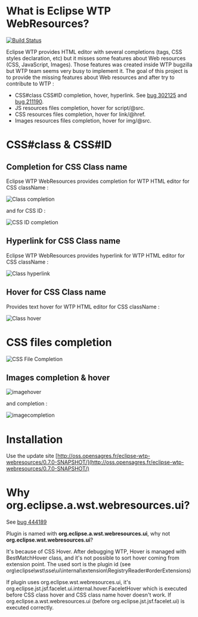 What is Eclipse WTP WebResources?
===================

[![Build Status](https://secure.travis-ci.org/angelozerr/eclipse-wtp-webresources.png)](http://travis-ci.org/angelozerr/eclipse-wtp-webresources)

Eclipse WTP provides HTML editor with several completions (tags, CSS styles declaration, etc) but it misses some features about Web resources (CSS, JavaScript, Images). Those features was created inside WTP bugzilla but WTP team seems very busy to implement it. The goal of this project is to provide the missing features about Web resources and after try to contribute to WTP : 

 * CSS#class CSS#ID completion, hover, hyperlink. See [bug 302125](https://bugs.eclipse.org/bugs/show_bug.cgi?id=302125) and [bug 211190](https://bugs.eclipse.org/bugs/show_bug.cgi?id=211190).
 * JS resources files completion, hover for script/@src.
 * CSS resources files completion, hover for link/@href.
 * Images resources files completion, hover for img/@src.
   
# CSS#class & CSS#ID

## Completion for CSS Class name

Eclipse WTP WebResources provides completion for WTP HTML editor for CSS className : 

![Class completion](https://github.com/angelozerr/eclipse-wtp-webresources/wiki/images/ClassCompletion.png)

and for CSS ID : 

![CSS ID completion](https://github.com/angelozerr/eclipse-wtp-webresources/wiki/images/CSSIDCompletion.png)

## Hyperlink for CSS Class name

Eclipse WTP WebResources provides hyperlink for WTP HTML editor for CSS className : 

![Class hyperlink](https://github.com/angelozerr/eclipse-wtp-webresources/wiki/images/ClassHyperlink.png)

## Hover for CSS Class name

Provides text hover for WTP HTML editor for CSS className : 

![Class hover](https://github.com/angelozerr/eclipse-wtp-webresources/wiki/images/ClassHover.png)

# CSS files completion

![CSS File Completion](https://github.com/angelozerr/eclipse-wtp-webresources/wiki/images/CSSFileCompletion.png)

## Images completion & hover

![imagehover](https://cloud.githubusercontent.com/assets/1932211/4271513/01b62afe-3cd9-11e4-8cb0-3b1ddc5005f6.png)

and completion : 

![imagecompletion](https://cloud.githubusercontent.com/assets/1932211/4271537/43276e44-3cd9-11e4-9475-947a0bb25ef8.png)

# Installation

Use the update site [http://oss.opensagres.fr/eclipse-wtp-webresources/0.7.0-SNAPSHOT/](http://oss.opensagres.fr/eclipse-wtp-webresources/0.7.0-SNAPSHOT/)

# Why org.eclipse.a.wst.webresources.ui?

See [bug 444189](https://bugs.eclipse.org/bugs/show_bug.cgi?id=444189)

Plugin is named with **org.eclipse.a.wst.webresources.ui**, why not **org.eclipse.wst.webresources.ui**?

It's because of CSS Hover. After debugging WTP, Hover is managed with BestMatchHover class, and it's not possible to sort hover coming from extension point. The used sort is the plugin id (see org\eclipse\wst\sse\ui\internal\extension\RegistryReader#orderExtensions) 

If plugin uses org.eclipse.wst.webresources.ui, it's org.eclipse.jst.jsf.facelet.ui.internal.hover.FaceletHover which is executed before CSS class hover and CSS class name hover doesn't work. If org.eclipse.a.wst.webresources.ui (before  org.eclipse.jst.jsf.facelet.ui) is executed correctly.

